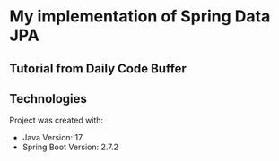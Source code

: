 # My implementation of Spring Data JPA
## Tutorial from Daily Code Buffer

## Technologies
Project was created with:
* Java Version: 17
* Spring Boot Version: 2.7.2
